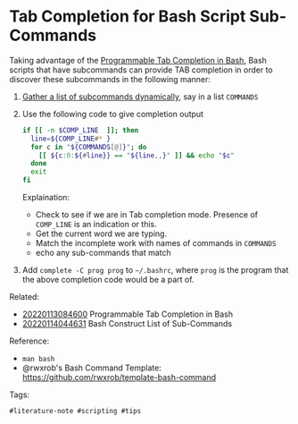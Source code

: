 # Tab Completion for Bash Script Sub-Commands

Taking advantage of the [Programmable Tab Completion in Bash][1], Bash scripts that have subcommands can provide TAB completion in order to discover these subcommands in the following manner:

1. [Gather a list of subcommands dynamically][2], say in a list
   `COMMANDS`

1. Use the following code to give completion output

     ```bash
     if [[ -n $COMP_LINE  ]]; then
       line=${COMP_LINE#* }
       for c in "${COMMANDS[@]}"; do
         [[ ${c:0:${#line}} == "${line,,}" ]] && echo "$c"
       done
       exit
     fi
     ```

    Explaination:
    * Check to see if we are in Tab completion mode. Presence of `COMP_LINE` is
      an indication or this.
    * Get the current word we are typing.
    * Match the incomplete work with names of commands in `COMMANDS`
    * echo any sub-commands that match

1. Add `complete -C prog prog` to `~/.bashrc`, where `prog` is the program that
   the above completion code would be a part of.


[1]: ../20220113084600/README.md "Programmable Tab Completion in Bash"
[2]: ../20220114044631/README.md "20220114044631"


Related:
* [20220113084600](../20220113084600/README.md) Programmable Tab Completion in Bash 
* [20220114044631](../20220114044631/README.md) Bash Construct List of Sub-Commands

Reference:
* `man bash`
* @rwxrob's Bash Command Template: <https://github.com/rwxrob/template-bash-command>


Tags:

    #literature-note #scripting #tips
